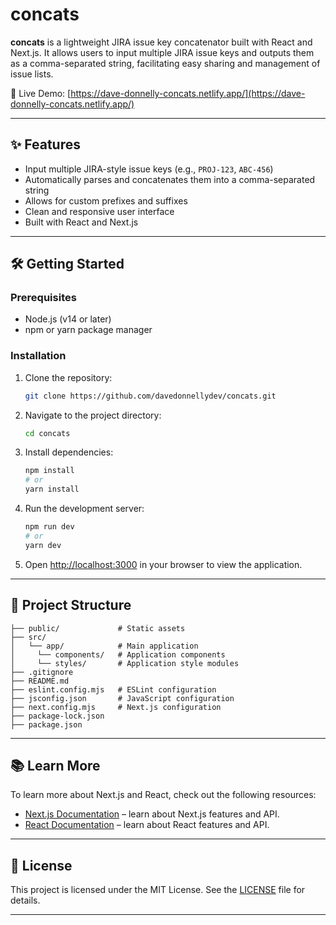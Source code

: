 # concats

**concats** is a lightweight JIRA issue key concatenator built with React and Next.js. It allows users to input multiple JIRA issue keys and outputs them as a comma-separated string, facilitating easy sharing and management of issue lists.

🔗 Live Demo: [https://dave-donnelly-concats.netlify.app/](https://dave-donnelly-concats.netlify.app/)

---

## ✨ Features

* Input multiple JIRA-style issue keys (e.g., `PROJ-123`, `ABC-456`)
* Automatically parses and concatenates them into a comma-separated string
* Allows for custom prefixes and suffixes
* Clean and responsive user interface
* Built with React and Next.js

---

## 🛠️ Getting Started

### Prerequisites

* Node.js (v14 or later)
* npm or yarn package manager

### Installation

1. Clone the repository:

   ```bash
   git clone https://github.com/davedonnellydev/concats.git
   ```
2. Navigate to the project directory:

   ```bash
   cd concats
   ```
3. Install dependencies:

   ```bash
   npm install
   # or
   yarn install
   ```
4. Run the development server:

   ```bash
   npm run dev
   # or
   yarn dev
   ```
5. Open [http://localhost:3000](http://localhost:3000) in your browser to view the application.

---

## 📁 Project Structure

```plaintext
├── public/             # Static assets
├── src/
│   └── app/            # Main application
│     └── components/   # Application components
│     └── styles/       # Application style modules
├── .gitignore
├── README.md
├── eslint.config.mjs   # ESLint configuration
├── jsconfig.json       # JavaScript configuration
├── next.config.mjs     # Next.js configuration
├── package-lock.json
├── package.json
```



---

## 📚 Learn More

To learn more about Next.js and React, check out the following resources:

* [Next.js Documentation](https://nextjs.org/docs) – learn about Next.js features and API.
* [React Documentation](https://reactjs.org/docs/getting-started.html) – learn about React features and API.

---

## 📄 License

This project is licensed under the MIT License. See the [LICENSE](LICENSE) file for details.

---
